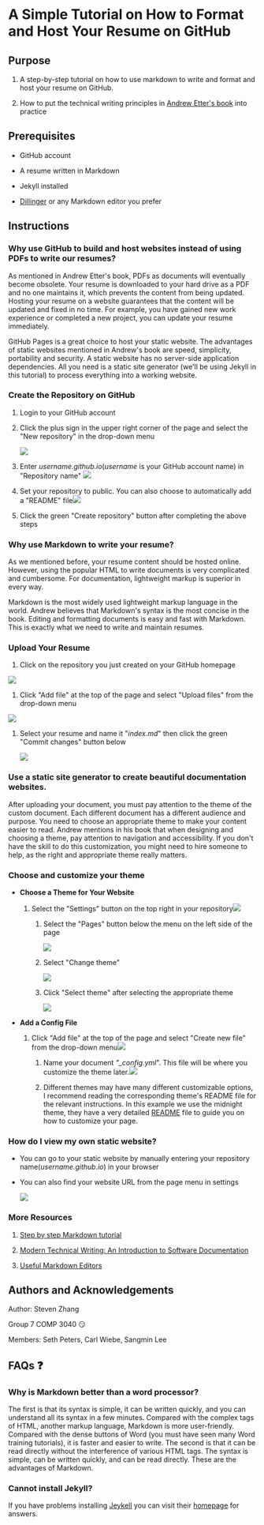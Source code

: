 # A Simple Tutorial on How to Format and Host Your Resume on GitHub

## Purpose

1.  A step-by-step tutorial on how to use markdown to write and format and host
    your resume on GitHub.

2.  How to put the technical writing principles in [Andrew Etter's
    book](https://www.amazon.ca/Modern-Technical-Writing-Introduction-Documentation-ebook/dp/B01A2QL9SS)
    into practice

## Prerequisites

-   GitHub account

-   A resume written in Markdown

-   Jekyll installed

-   [Dillinger](https://dillinger.io/) or any Markdown editor you prefer

## Instructions

### Why use GitHub to build and host websites instead of using PDFs to write our resumes?

As mentioned in Andrew Etter's book, PDFs as documents will eventually become
obsolete. Your resume is downloaded to your hard drive as a PDF and no one
maintains it, which prevents the content from being updated. Hosting your resume
on a website guarantees that the content will be updated and fixed in no time.
For example, you have gained new work experience or completed a new project, you
can update your resume immediately.

GitHub Pages is a great choice to host your static website. The advantages of
static websites mentioned in Andrew's book are speed, simplicity, portability
and security. A static website has no server-side application dependencies. All
you need is a static site generator (we'll be using Jekyll in this tutorial) to
process everything into a working website.

### Create the Repository on GitHub

1.  Login to your GitHub account

2.  Click the plus sign in the upper right corner of the page and select the
    "New repository" in the drop-down menu

    ![](media/52b1b155deb111efdb98609e58000f0e.png)

3.  Enter *username.github.io*(*username* is your GitHub account name) in
    "Repository name" ![](media/13fc3ead402f5bbcc95676a3b508eded.png)

4.  Set your repository to public. You can also choose to automatically add a
    "README" file![](media/fafae50c90d40e6be5588413bf6cd317.png)

5.  Click the green "Create repository" button after completing the above steps

### Why use Markdown to write your resume?

As we mentioned before, your resume content should be hosted online. However,
using the popular HTML to write documents is very complicated and cumbersome.
For documentation, lightweight markup is superior in every way.

Markdown is the most widely used lightweight markup language in the world.
Andrew believes that Markdown's syntax is the most concise in the book. Editing
and formatting documents is easy and fast with Markdown. This is exactly what we
need to write and maintain resumes.

### Upload Your Resume

1.  Click on the repository you just created on your GitHub homepage

![](media/1de7fceb09ef0cfd48466dec03195e49.png)

1.  Click "Add file" at the top of the page and select "Upload files" from the
    drop-down menu

![](media/aa4dd3aec0cd4da7ede0579267e6806d.png)

1.  Select your resume and name it "*index.md*" then click the green "Commit
    changes" button below

    ![](media/b19f0bd5d22be6ee8523515236f340ec.png)

### Use a static site generator to create beautiful documentation websites.

After uploading your document, you must pay attention to the theme of the custom
document. Each different document has a different audience and purpose. You need
to choose an appropriate theme to make your content easier to read. Andrew
mentions in his book that when designing and choosing a theme, pay attention to
navigation and accessibility. If you don't have the skill to do this
customization, you might need to hire someone to help, as the right and
appropriate theme really matters.

### Choose and customize your theme

-   **Choose a Theme for Your Website**

    1.  Select the "Settings" button on the top right in your
        repository![](media/a83b89a855c9359a0be87cafbb975e2b.png)

        1.  Select the "Pages" button below the menu on the left side of the
            page

            ![](media/7abc79be10bd1d3d32babee3f325e196.png)

        2.  Select "Change theme"

            ![](media/bf2e834754b71303f8232aa108ecf3dc.png)

        3.  Click "Select theme" after selecting the appropriate theme

            ![](media/713ec43a086ff58b6e0278844c0d6548.png)

-   **Add a Config File**

    1.  Click "Add file" at the top of the page and select "Create new file"
        from the drop-down menu![](media/8661638d55084731223fb06aa9962527.png)

        1.  Name your document *"_config.yml*". This file will be where you
            customize the theme
            later.![](media/caee0b65aa1ae42aa42f9b2d37974686.png)

        2.  Different themes may have many different customizable options, I
            recommend reading the corresponding theme's README file for the
            relevant instructions. In this example we use the midnight theme,
            they have a very detailed
            [README](https://github.com/pages-themes/midnight/blob/master/README.md)
            file to guide you on how to customize your page.

### How do I view my own static website?

-   You can go to your static website by manually entering your repository
    name(*username.github.io*) in your browser

-   You can also find your website URL from the page menu in settings

    ![](https://i.imgur.com/XndBPyQ.gif)

### More Resources

1.  [Step by step Markdown tutorial](https://www.markdowntutorial.com/)

2.  [Modern Technical Writing: An Introduction to Software
    Documentation](https://www.amazon.ca/Modern-Technical-Writing-Introduction-Documentation-ebook/dp/B01A2QL9SS)

3.  [Useful Markdown
    Editors](https://opensource.com/article/21/10/markdown-editors)

## Authors and Acknowledgements

Author: Steven Zhang

Group 7 COMP 3040 😏

Members: Seth Peters, Carl Wiebe, Sangmin Lee

## FAQs ❓

### Why is Markdown better than a word processor?

The first is that its syntax is simple, it can be written quickly, and you can
understand all its syntax in a few minutes. Compared with the complex tags of
HTML, another markup language, Markdown is more user-friendly. Compared with the
dense buttons of Word (you must have seen many Word training tutorials), it is
faster and easier to write. The second is that it can be read directly without
the interference of various HTML tags. The syntax is simple, can be written
quickly, and can be read directly. These are the advantages of Markdown.

### Cannot install Jekyll?

If you have problems installing
[Jeykell](https://jekyllrb.com/docs/troubleshooting/) you can visit their
[homepage](https://jekyllrb.com/docs/troubleshooting/) for answers.
